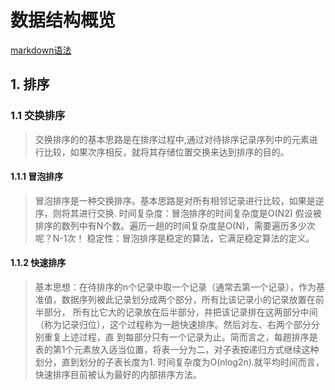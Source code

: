 # 数据结构概览
[markdown语法](https://blog.csdn.net/blueamertj/article/details/51556308)

## 1. 排序   
### 1.1 交换排序
> 交换排序的的基本思路是在排序过程中,通过对待排序记录序列中的元素进行比较，如果次序相反，就将其存储位置交换来达到排序的目的。
#### 1.1.1 冒泡排序
> 冒泡排序是一种交换排序。基本思路是对所有相邻记录进行比较，如果是逆序，则将其进行交换.
时间复杂度：冒泡排序的时间复杂度是O(N2) 假设被排序的数列中有N个数。遍历一趟的时间复杂度是O(N)，需要遍历多少次呢？N-1次！
稳定性：冒泡排序是稳定的算法，它满足稳定算法的定义。
#### 1.1.2 快速排序
> 基本思想：在待排序的n个记录中取一个记录（通常去第一个记录），作为基准值，数据序列被此记录划分成两个部分，所有比该记录小的记录放置在前半部分，
	所有比它大的记录放在后半部分，并把该记录排在这两部分中间（称为记录归位），这个过程称为一趟快速排序。然后对左、右两个部分分别重复上述过程，直
	到每部分只有一个记录为止。简而言之，每趟排序是表的第1个元素放入适当位置，将表一分为二，对子表按递归方式继续这种划分，直到划分的子表长度为1.
  时间复杂度为O(nlog2n).就平均时间而言，快速排序目前被认为最好的内部排序方法。
